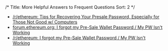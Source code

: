 /*
Title: More Helpful Answers to Frequent Questions
Sort: 2
*/

<ul>
<li><a href="https://www.reddit.com/r/ethereum/comments/46887p/tips_for_recovering_your_presale_password/" target="_blank">/r/ethereum: Tips for Recovering Your Presale Password, Especially for Those Not Good w/ Computers</a></li>
<li><a href="https://forum.ethereum.org/discussion/3045/request-post-password-instructions-that-were-given-for-the-presale-last-year" target="_blank">forum.ethereum.org: I forgot my Pre-Sale Wallet Password / My PW Isn't Working</a></li>
<li><a href="https://www.reddit.com/r/ethereum/comments/3g6aw0/i_lost_my_password_to_my_presale_wallet_admit_it/" target="_blank">/r/ethereum: I forgot my Pre-Sale Wallet Password / My PW Isn't Working</a></li>
</ul>
